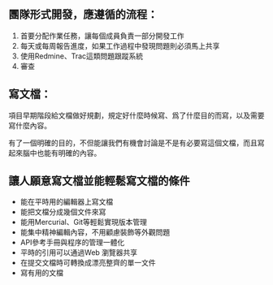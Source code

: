 ## 團隊形式開發，應遵循的流程：

1. 首要分配作業任務，讓每個成員負責一部分開發工作  
2. 每天或每周報告進度，如果工作過程中發現問題則必須馬上共享  
3. 使用Redmine、Trac這類問題跟蹤系統  
4. 審查



## 寫文檔：

項目早期階段給文檔做好規劃，規定好什麼時候寫、爲了什麼目的而寫，以及需要寫什麼內容。

有了一個明確的目的，不但能讓我們有機會討論是不是有必要寫這個文檔，而且寫起來腦中也能有明確的內容。

## 讓人願意寫文檔並能輕鬆寫文檔的條件

* 能在平時用的編輯器上寫文檔
* 能把文檔分成幾個文件來寫
* 能用Mercurial、Git等輕鬆實現版本管理
* 能集中精神編輯內容，不用顧慮裝飾等外觀問題
* API參考手冊與程序的管理一體化
* 平時的引用可以通過Web 瀏覽器共享
* 在提交文檔時可轉換成漂亮整齊的單一文件
* 寫有用的文檔



